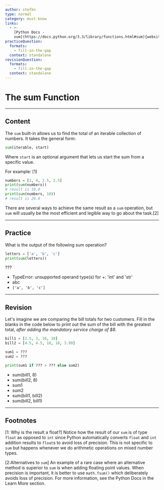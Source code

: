 ```yaml
---
author: stefkn
type: normal
category: must-know
links:
  - >-
    [Python Docs -
    sum](https://docs.python.org/3.3/library/functions.html#sum){website}
practiceQuestion:
  formats:
    - fill-in-the-gap
  context: standalone
revisionQuestion:
  formats:
    - fill-in-the-gap
  context: standalone
---
```


# The sum Function


---

## Content

The `sum` built-in allows us to find the total of an iterable collection of numbers. It takes the general form:

```python
sum(iterable, start)
```

Where `start` is an optional argument that lets us start the sum from a specific value. 

For example: [1]

```python
numbers = [1, 4, 2.5, 2.5]
print(sum(numbers))
# result is 10.0
print(sum(numbers, 10))
# result is 20.0 
```

There are several ways to achieve the same result as a `sum` operation, but `sum` will usually be the most efficient and legible way to go about the task.[2]

---

## Practice

What is the output of the following sum operation?

```python
letters = ['a', 'b', 'c']
print(sum(letters))
```

???

- TypeError: unsupported operand type(s) for +: 'int' and 'str'
- abc
- `['a', 'b', 'c']`


---

## Revision

Let's imagine we are comparing the bill totals for two customers. Fill in the blanks in the code below to print out the sum of the bill with the greatest total, *after adding the mandatory service charge of $8*.

```python
bill1 = [2.5, 3, 16, 18]
bill2 = [4.5, 4.5, 18, 18, 3.99]

sum1 = ???
sum2 = ???

print(sum1 if ??? > ??? else sum2)
```

- sum(bill1, 8)
- sum(bill2, 8)
- sum1
- sum2
- sum(bill1, bill2)
- sum(bill2, bill1)


---

## Footnotes
[1: Why is the result a float?]
Notice how the result of our `sum` is of type `float` as opposed to `int` since Python automatically converts `float` and `int` addition results to `float`s to avoid loss of precision. This is not specific to `sum` but happens whenever we do arithmetic operations on mixed number types.

[2:Alternatives to `sum`]
An example of a rare case where an alternative method is superior to `sum` is when adding floating point values. When precision is important, it is better to use `math.fsum()` which deliberately avoids loss of precision. For more information, see the Python Docs in the Learn More section.
 